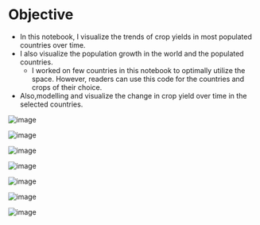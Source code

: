 # Objective
- In this notebook, I visualize the trends of crop yields in most populated countries over time. 
- I also visualize the population growth in the world and the populated countries. 
  - I worked on few countries in this notebook to optimally utilize the space. However, readers can use this code for the countries and crops of their choice.  
- Also,modelling and visualize the change in crop yield over time in the selected countries.


![image](https://github.com/mgamzec/Crop-yield-change-over-time/assets/62151645/3c3ab6a2-5a12-470d-baa8-189e4aeef4fe)

![image](https://github.com/mgamzec/Crop-yield-change-over-time/assets/62151645/966277c7-c55f-4103-a2d5-0dd59152effd)

![image](https://github.com/mgamzec/Crop-yield-change-over-time/assets/62151645/b2e5248c-ee58-432e-963a-8094798f75aa)

![image](https://github.com/mgamzec/Crop-yield-change-over-time/assets/62151645/3b3e4f61-f006-41d9-aa6e-a09509fa1b74)

![image](https://github.com/mgamzec/Crop-yield-change-over-time/assets/62151645/cf98ffb0-21a8-4fd1-a7a7-33531b26e8e0)

![image](https://github.com/mgamzec/Crop-yield-change-over-time/assets/62151645/fec1db45-4349-4352-bc02-a3ff3f806661)

![image](https://github.com/mgamzec/Crop-yield-change-over-time/assets/62151645/30f85076-b0b3-4b67-81fc-9fd4cd095507)







